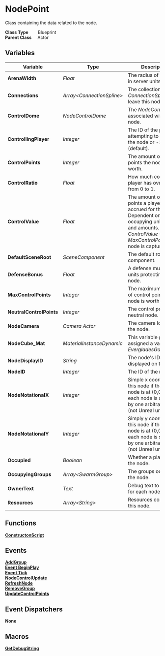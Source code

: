 # NodePoint
Class containing the data related to the node.

**Class Type**&nbsp; &nbsp; &nbsp; &nbsp; Blueprint  
**Parent Class** &nbsp; &nbsp; Actor  

## Variables
|Variable                   |Type                       |Description                                                                                                                                                                    |
|---------------------------|---------------------------|-------------------------------------------------------------------------------------------------------------------------------------------------------------------------------|
|**ArenaWidth**             |*Float*                    |The radius of the node in server units.                                                                                                                                        |
|**Connections**            |*Array\<ConnectionSpline\>*|The collection of *ConnectionSplines* that leave this node.                                                                                                                    |
|**ControlDome**            |*NodeControlDome*          |The *NodeControlDome* associated with this node.                                                                                                                               |
|**ControllingPlayer**      |*Integer*                  |The ID of the player attempting to capture the node or -1 (default).                                                                                                           |
|**ControlPoints**          |*Integer*                  |The amount of control points the node is worth.                                                                                                                                |
|**ControlRatio**           |*Float*                    |How much control a player has over a node, from 0 to 1.                                                                                                                        |
|**ControlValue**           |*Float*                    |The amount of control points a player has accrued for the node. Dependent on occupying unit types and amounts. When *ControlValue* == *MaxControlPoints*, the node is captured.|
|**DefaultSceneRoot**       |*SceneComponent*           |The default root component.                                                                                                                                                    |
|**DefenseBonus**           |*Float*                    |A defense multiplier for units protecting the node.                                                                                                                            |
|**MaxControlPoints**       |*Integer*                  |The maximum amount of control points the node is worth.                                                                                                                        |
|**NeutralControlPoints**   |*Integer*                  |The control points for a neutral node.                                                                                                                                         |
|**NodeCamera**             |*Camera Actor*             |The camera located at the node.                                                                                                                                                |
|**NodeCube_Mat**           |*MaterialInstanceDynamic*  |This variable gets assigned a value from *EvergladesGameMode*.                                                                                                                 |
|**NodeDisplayID**          |*String*                   |The node's ID as displayed on the map.                                                                                                                                         |
|**NodeID**                 |*Integer*                  |The ID of the node.                                                                                                                                                            |
|**NodeNotationalX**        |*Integer*                  |Simple x coordinate for this node if the central node is at (0,0) and each node is separated by one arbitrary unit (not Unreal units).                                         |
|**NodeNotationalY**        |*Integer*                  |Simply y coordinate for this node if the central node is at (0,0) and each node is separated by one arbitrary unit (not Unreal units).                                         |
|**Occupied**               |*Boolean*                  |Whether a player owns the node.                                                                                                                                                |
|**OccupyingGroups**        |*Array\<SwarmGroup\>*      |The groups occupying the node.                                                                                                                                                 |
|**OwnerText**              |*Text*                     |Debug text to display for each node.                                                                                                                                           |
|**Resources**              |*Array\<String\>*          |Resources contained in this node.                                                                                                                                              |

## Functions
[**ConstructonScript**](../../Methods/ClientMethods/ConstructionScript_NodePoint.md)  

## Events
[**AddGroup**](../../Events/AddGroup.md)  
[**Event BeginPlay**](../../Events/BeginPlay_NodePoint.md)  
[**Event Tick**](../../Events/Tick_NodePoint.md)  
[**NodeControlUpdate**](../../Events/NodeControlUpdate.md)  
[**RefreshNode**](../../Events/RefreshNode.md)  
[**RemoveGroup**](../../Events/RemoveGroup.md)  
[**UpdateControlPoints**](../../Events/UpdateControlPoints.md)  

## Event Dispatchers
**None**

## Macros
[**GetDebugString**](../../Macros/GetDebugString.md)  